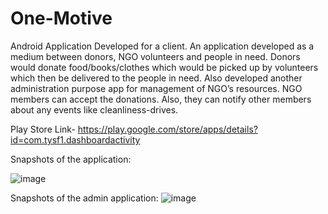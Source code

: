 # One-Motive
Android Application Developed for a client.
An application developed as a medium between donors, NGO volunteers and people in need.
Donors would donate food/books/clothes which would be picked up by volunteers which then be delivered to the people in need.
Also developed another administration purpose app for management of NGO’s resources. NGO members can accept the donations. Also, they can notify other members about any events like cleanliness-drives.

Play Store Link- https://play.google.com/store/apps/details?id=com.tysf1.dashboardactivity

Snapshots of the application:

![image](https://user-images.githubusercontent.com/31197666/148023029-6234987f-326a-41ad-9ab6-a01fa7d93133.png)

Snapshots of the admin application: 
![image](https://user-images.githubusercontent.com/31197666/148023106-2ea81066-25ad-4436-acab-eda49ac9c0ab.png)
